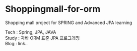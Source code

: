 # Shoppingmall-for-orm

Shopping mall project for SPRING and Advanced JPA learning 

Tech : Spring, JPA, JAVA <br/>
Study : 자바 ORM 표준 JPA 프로그래밍 <br/>
Blog : link..
